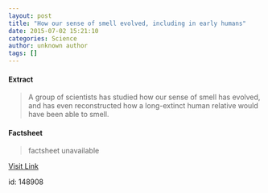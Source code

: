 ```yaml
---
layout: post
title: "How our sense of smell evolved, including in early humans"
date: 2015-07-02 15:21:10
categories: Science
author: unknown author
tags: []
---
```



#### Extract
>A group of scientists has studied how our sense of smell has evolved, and has even reconstructed how a long-extinct human relative would have been able to smell.

#### Factsheet
>factsheet unavailable

[Visit Link](http://www.sciencedaily.com/releases/2015/07/150702112110.htm)

id:  148908
